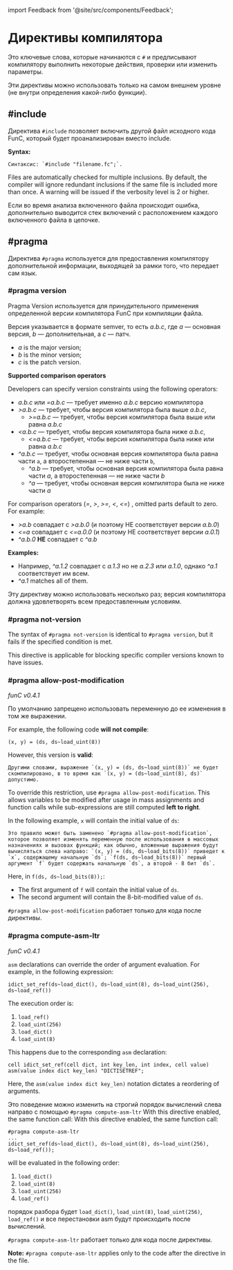 import Feedback from '@site/src/components/Feedback';

# Директивы компилятора

Это ключевые слова, которые начинаются с `#` и предписывают компилятору выполнить некоторые действия, проверки или изменить параметры.

Эти директивы можно использовать только на самом внешнем уровне (не внутри определения какой-либо функции).

## #include

Директива `#include` позволяет включить другой файл исходного кода FunC, который будет проанализирован вместо include.

**Syntax:**

```func
Синтаксис: `#include "filename.fc";`.
```

Files are automatically checked for multiple inclusions. By default, the compiler will ignore redundant inclusions if the same file is included more than once. A warning will be issued if the verbosity level is 2 or higher.

Если во время анализа включенного файла происходит ошибка, дополнительно выводится стек включений с расположением
каждого включенного файла в цепочке.

## #pragma

Директива `#pragma` используется для предоставления компилятору дополнительной информации, выходящей за рамки того, что передает сам язык.

### #pragma version

Pragma Version используется для принудительного применения определенной версии компилятора FunC при компиляции файла.

Версия указывается в формате semver, то есть _a.b.c_, где _a_ — основная версия, _b_ — дополнительная, а _c_ — патч.

- _a_ is the major version;
- _b_ is the minor version;
- _c_ is the patch version.

**Supported comparison operators**

Developers can specify version constraints using the following operators:

- _a.b.c_ или _=a.b.c_ — требует именно _a.b.c_ версию компилятора
- _>a.b.c_ — требует, чтобы версия компилятора была выше _a.b.c_,
  - _>=a.b.c_ — требует, чтобы версия компилятора была выше или равна _a.b.c_
- _\<a.b.c_ — требует, чтобы версия компилятора была ниже _a.b.c_,
  - _\<=a.b.c_ — требует, чтобы версия компилятора была ниже или равна _a.b.c_
- _^a.b.c_ — требует, чтобы основная версия компилятора была равна части `a`, а второстепенная — не ниже части `b`,
  - _^a.b_ — требует, чтобы основная версия компилятора была равна части _a_, а второстепенная — не ниже части _b_
  - _^a_ — требует, чтобы основная версия компилятора была не ниже части _a_

For comparison operators (_=_, _>_, _>=_, _\<_, _\<=_) , omitted parts default to zero.
For example:

- _>a.b_ совпадает с _>a.b.0_ (и поэтому НЕ соответствует версии _a.b.0_)
- _\<=a_ совпадает с _\<=a.0.0_ (и поэтому НЕ соответствует версии _a.0.1_)
- _^a.b.0_ **НЕ** совпадает с _^a.b_

**Examples:**

- Например, _^a.1.2_ совпадает с _a.1.3_ но не _a.2.3_ или _a.1.0_, однако _^a.1_ соответствует им всем.
- _^a.1_ matches all of them.

Эту директиву можно использовать несколько раз; версия компилятора должна удовлетворять всем предоставленным условиям.

### #pragma not-version

The syntax of `#pragma not-version` is identical to `#pragma version`, but it fails if the specified condition is met.

This directive is applicable for blocking specific compiler versions known to have issues.

### #pragma allow-post-modification

_funC v0.4.1_

По умолчанию запрещено использовать переменную до ее изменения в том же выражении.

For example, the following code **will not compile**:

```func
(x, y) = (ds, ds~load_uint(8))
```

However, this version is **valid**:

```func
Другими словами, выражение `(x, y) = (ds, ds~load_uint(8))` не будет скомпилировано, в то время как `(x, y) = (ds~load_uint(8), ds)` допустимо.
```

To override this restriction, use `#pragma allow-post-modification`. This allows variables to be modified after usage in mass assignments and function calls while sub-expressions are still computed **left to right**.

In the following example, `x` will contain the initial value of `ds`:

```func
Это правило может быть заменено `#pragma allow-post-modification`, которое позволяет изменять переменную после использования в массовых назначениях и вызовах функций; как обычно, вложенные выражения будут вычисляться слева направо: `(x, y) = (ds, ds~load_bits(8))` приведет к `x`, содержащему начальную `ds`; `f(ds, ds~load_bits(8))` первый аргумент `f` будет содержать начальную `ds`, а второй - 8 бит `ds`.
```

Here, in `f(ds, ds~load_bits(8));`:

- The first argument of `f` will contain the initial value of `ds`.
- The second argument will contain the 8-bit-modified value of `ds`.

`#pragma allow-post-modification` работает только для кода после директивы.

### #pragma compute-asm-ltr

_funC v0.4.1_

`asm` declarations can override the order of argument evaluation. For example, in the following expression:

```func
idict_set_ref(ds~load_dict(), ds~load_uint(8), ds~load_uint(256), ds~load_ref())
```

The execution order is:

1. `load_ref()`
2. `load_uint(256)`
3. `load_dict()`
4. `load_uint(8)`

This happens due to the corresponding `asm` declaration:

```func
cell idict_set_ref(cell dict, int key_len, int index, cell value) asm(value index dict key_len) "DICTISETREF";
```

Here, the `asm(value index dict key_len)` notation dictates a reordering of arguments.

Это поведение можно изменить на строгий порядок вычислений слева направо с помощью `#pragma compute-asm-ltr` With this directive enabled, the same function call: With this directive enabled, the same function call:

```func
#pragma compute-asm-ltr
...
idict_set_ref(ds~load_dict(), ds~load_uint(8), ds~load_uint(256), ds~load_ref());
```

will be evaluated in the following order:

1. `load_dict()`
2. `load_uint(8)`
3. `load_uint(256)`
4. `load_ref()`

порядок разбора будет `load_dict()`, `load_uint(8)`, `load_uint(256)`, `load_ref()` и все перестановки asm будут происходить после вычислений.

`#pragma compute-asm-ltr` работает только для кода после директивы.

**Note:** `#pragma compute-asm-ltr` applies only to the code after the directive in the file. <Feedback />

